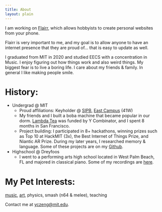 ```yaml
---
title: About
layout: plain
---
```


I am working on [Flairr](https://flairr.com), which allows hobbyists to create personal websites from your phone.

Flairr is very important to me, and my goal is to allow anyone to have an internet presence that they are proud of... that is easy to update as well.

I graduated from MIT in 2020 and studied EECS with a concentration in Music. I enjoy figuring out how things work and also weird things. My biggest fear is to live a boring life. I care about my friends & family. In general I like making people smile.

# History:

- Undergrad @ MIT
  - Proud affiliations: Keyholder @ [SIPB](https://sipb.mit.edu/), [East Campus](https://ec.mit.edu/) (41W)
  - My friends and I built a boba machine that became popular in our dorm. [Lambda Tea](/projects/lambda-tea) was funded by Y Combinator, and I spent 8 months in San Francisco.
  - Project building: I participated in 8+ hackathons, winning prizes such as Top 10 at HackMIT (3x), the Best Internet of Things Prize, and Niantic AR Prize. During my later years, I researched memory & language. Some of these projects are on my [Github](https://github.com/yczeng).
- Highschool @ Dreyfoos
  - I went to a performing arts high school located in West Palm Beach, FL and majored in classical piano. Some of my recordings are [here](/piano).

# My Pet Interests:

[music](/piano), [art](/art), physics, smash (n64 & melee), teaching

Contact me at [yczeng@mit.edu](mailto:yczeng@mit.edu).
